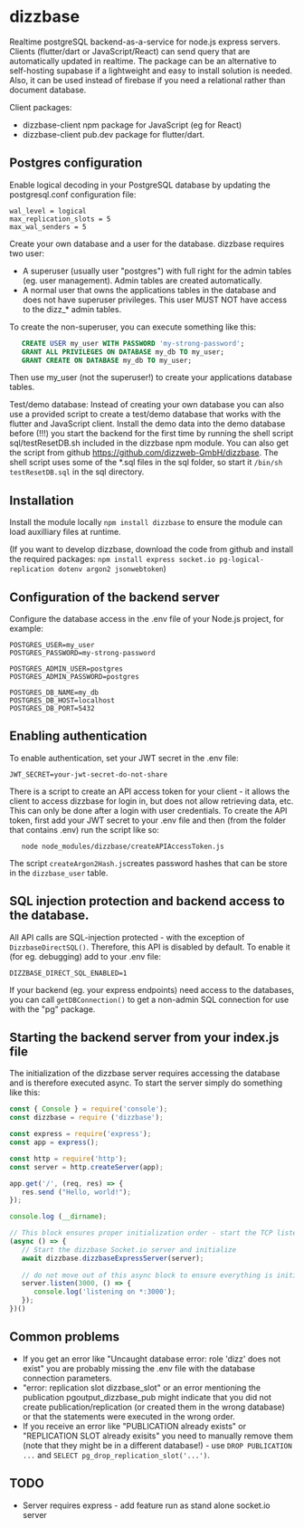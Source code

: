 # dizzbase
Realtime postgreSQL backend-as-a-service for node.js express servers.
Clients (flutter/dart or JavaScript/React) can send query that are automatically updated in realtime.
The package can be an alternative to self-hosting supabase if a lightweight and easy to install solution is needed.
Also, it can be used instead of firebase if you need a relational rather than document database. 

Client packages:
   - dizzbase-client npm package for JavaScript (eg for React)
   - dizzbase-client pub.dev package for flutter/dart.

## Postgres configuration
Enable logical decoding in your PostgreSQL database by updating the postgresql.conf configuration file: 
   ```
   wal_level = logical 
   max_replication_slots = 5 
   max_wal_senders = 5
   ```

Create your own database and a user for the database. dizzbase requires two user:
- A superuser (usually user "postgres") with full right for the admin tables (eg. user management). Admin tables are created automatically.
- A normal user that owns the applications tables in the database and does not have superuser privileges. This user MUST NOT have access to the dizz_* admin tables.

To create the non-superuser, you can execute something like this:
```SQL
   CREATE USER my_user WITH PASSWORD 'my-strong-password';
   GRANT ALL PRIVILEGES ON DATABASE my_db TO my_user;
   GRANT CREATE ON DATABASE my_db TO my_user;
```
Then use my_user (not the superuser!) to create your applications database tables.  

Test/demo database: Instead of creating your own database you can also use a provided script to create a test/demo database that works with the flutter and JavaScript client.
Install the demo data into the demo database before (!!!) you start the backend for the first time by running the shell script sql/testResetDB.sh included in the dizzbase npm module. You can also get the script from github https://github.com/dizzweb-GmbH/dizzbase. The shell script uses some of the *.sql files in the sql folder, so start it ```/bin/sh testResetDB.sql``` in the sql directory.

## Installation
Install the module locally ```npm install dizzbase``` to ensure the module can load auxilliary files at runtime.

(If you want to develop dizzbase, download the code from github and install the required packages: ```npm install express socket.io pg-logical-replication dotenv argon2 jsonwebtoken```)

## Configuration of the backend server

Configure the database access in the .env file of your Node.js project, for example:
```
POSTGRES_USER=my_user
POSTGRES_PASSWORD=my-strong-password

POSTGRES_ADMIN_USER=postgres
POSTGRES_ADMIN_PASSWORD=postgres

POSTGRES_DB_NAME=my_db
POSTGRES_DB_HOST=localhost
POSTGRES_DB_PORT=5432
```
## Enabling authentication

To enable authentication, set your JWT secret in the .env file:
   ```
   JWT_SECRET=your-jwt-secret-do-not-share
   ```

There is a script to create an API access token for your client - it allows the client to access dizzbase for login in, but does not allow retrieving data, etc. This can only be done after a login with user credentials. To create the API token, first add your JWT secret to your .env file and then (from the folder that contains .env) run the script like so:
```
   node node_modules/dizzbase/createAPIAccessToken.js
```

The script ```createArgon2Hash.js```creates password hashes that can be store in the ```dizzbase_user``` table.

## SQL injection protection and backend access to the database.

All API calls are SQL-injection protected - with the exception of ```DizzbaseDirectSQL()```. Therefore, this API is disabled by default. To enable it (for eg. debugging) add to your .env file:

```
DIZZBASE_DIRECT_SQL_ENABLED=1
```

If your backend (eg. your express endpoints) need access to the databases, you can call ```getDBConnection()``` to get a non-admin SQL connection for use with the "pg" package.

## Starting the backend server from your index.js file

The initialization of the dizzbase server requires accessing the database and is therefore executed async. To start the server simply do something like this:
```js
const { Console } = require('console');
const dizzbase = require ('dizzbase');

const express = require('express');
const app = express();

const http = require('http');
const server = http.createServer(app);

app.get('/', (req, res) => {
   res.send ("Hello, world!");
});

console.log (__dirname);

// This block ensures proper initialization order - start the TCP listener after everything has been initialized:
(async () => {
   // Start the dizzbase Socket.io server and initialize
   await dizzbase.dizzbaseExpressServer(server);
   
   // do not move out of this async block to ensure everything is initialized properly
   server.listen(3000, () => {
      console.log('listening on *:3000');
   });    
})()
```

## Common problems

- If you get an error like "Uncaught database error: role 'dizz' does not exist" you are probably missing the .env file with the database connection parameters.
- "error: replication slot dizzbase_slot" or an error mentioning the publication pgoutput_dizzbase_pub might indicate that you did not create publication/replication (or created them in the wrong database) or that the statements were executed in the wrong order.
- If you receive an error like "PUBLICATION already exists" or "REPLICATION SLOT already exisits" you need to manually remove them (note that they might be in a different database!) - use ```DROP PUBLICATION ...``` and ```SELECT pg_drop_replication_slot('...')```.

## TODO
- Server requires express - add feature run as stand alone socket.io server

